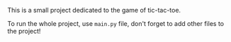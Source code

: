 This is a small project dedicated to the game of tic-tac-toe.

To run the whole project, use ```main.py``` file, don't forget to add other files to the project!
